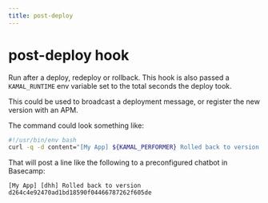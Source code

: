 ```yaml
---
title: post-deploy
---
```


# post-deploy hook

Run after a deploy, redeploy or rollback. This hook is also passed a `KAMAL_RUNTIME` env variable set to the total seconds the deploy took.

This could be used to broadcast a deployment message, or register the new version with an APM.

The command could look something like:

```bash
#!/usr/bin/env bash
curl -q -d content="[My App] ${KAMAL_PERFORMER} Rolled back to version ${KAMAL_VERSION}" https://3.basecamp.com/XXXXX/integrations/XXXXX/buckets/XXXXX/chats/XXXXX/lines
```

That will post a line like the following to a preconfigured chatbot in Basecamp:

```
[My App] [dhh] Rolled back to version d264c4e92470ad1bd18590f04466787262f605de
```
